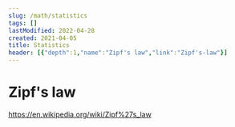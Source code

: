 ```yaml
---
slug: /math/statistics
tags: []
lastModified: 2022-04-28
created: 2021-04-05
title: Statistics
header: [{"depth":1,"name":"Zipf's law","link":"Zipf's-law"}]
---
```


# Zipf's law
https://en.wikipedia.org/wiki/Zipf%27s_law

